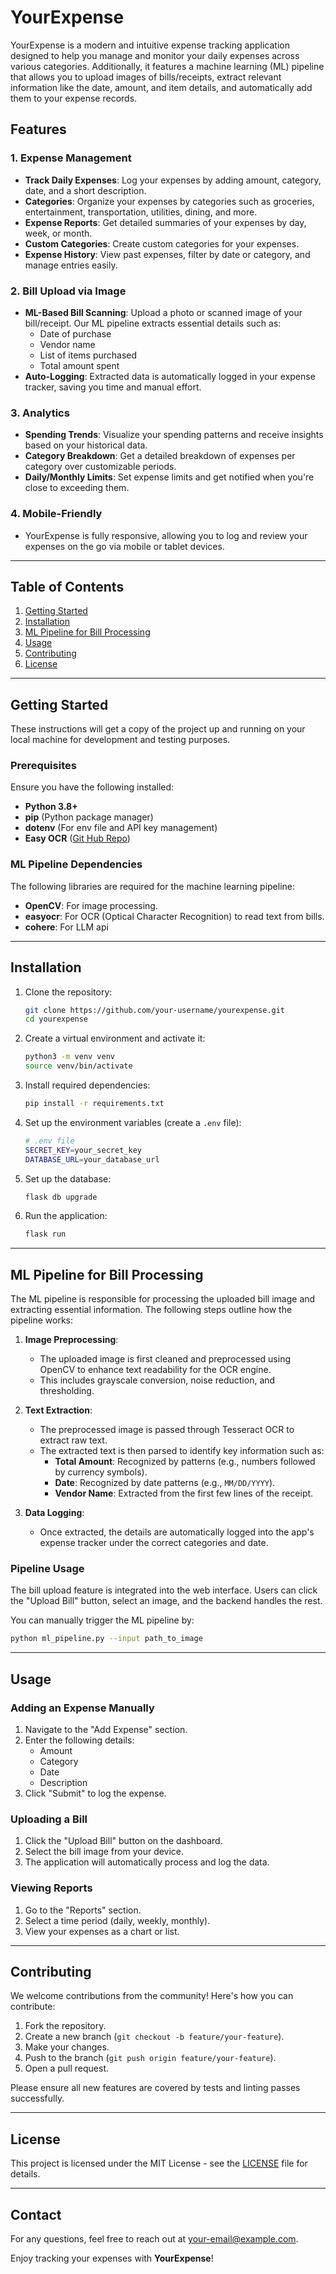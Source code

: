 
# YourExpense

YourExpense is a modern and intuitive expense tracking application designed to help you manage and monitor your daily expenses across various categories. Additionally, it features a machine learning (ML) pipeline that allows you to upload images of bills/receipts, extract relevant information like the date, amount, and item details, and automatically add them to your expense records.

## Features

### 1. **Expense Management**
- **Track Daily Expenses**: Log your expenses by adding amount, category, date, and a short description.
- **Categories**: Organize your expenses by categories such as groceries, entertainment, transportation, utilities, dining, and more.
- **Expense Reports**: Get detailed summaries of your expenses by day, week, or month.
- **Custom Categories**: Create custom categories for your expenses.
- **Expense History**: View past expenses, filter by date or category, and manage entries easily.

### 2. **Bill Upload via Image**
- **ML-Based Bill Scanning**: Upload a photo or scanned image of your bill/receipt. Our ML pipeline extracts essential details such as:
  - Date of purchase
  - Vendor name
  - List of items purchased
  - Total amount spent
- **Auto-Logging**: Extracted data is automatically logged in your expense tracker, saving you time and manual effort.

### 3. **Analytics**
- **Spending Trends**: Visualize your spending patterns and receive insights based on your historical data.
- **Category Breakdown**: Get a detailed breakdown of expenses per category over customizable periods.
- **Daily/Monthly Limits**: Set expense limits and get notified when you're close to exceeding them.

### 4. **Mobile-Friendly**
- YourExpense is fully responsive, allowing you to log and review your expenses on the go via mobile or tablet devices.

---

## Table of Contents
1. [Getting Started](#getting-started)
2. [Installation](#installation)
3. [ML Pipeline for Bill Processing](#ml-pipeline-for-bill-processing)
4. [Usage](#usage)
5. [Contributing](#contributing)
6. [License](#license)

---

## Getting Started

These instructions will get a copy of the project up and running on your local machine for development and testing purposes.

### Prerequisites

Ensure you have the following installed:
- **Python 3.8+**
- **pip** (Python package manager)
- **dotenv** (For env file and API key management)
- **Easy OCR** ([Git Hub Repo](https://github.com/JaidedAI/EasyOCR))

### ML Pipeline Dependencies
The following libraries are required for the machine learning pipeline:
- **OpenCV**: For image processing.
- **easyocr**: For OCR (Optical Character Recognition) to read text from bills.
- **cohere**: For LLM api

---

## Installation

1. Clone the repository:
   ```bash
   git clone https://github.com/your-username/yourexpense.git
   cd yourexpense
   ```

2. Create a virtual environment and activate it:
   ```bash
   python3 -m venv venv
   source venv/bin/activate
   ```

3. Install required dependencies:
   ```bash
   pip install -r requirements.txt
   ```

4. Set up the environment variables (create a `.env` file):
   ```bash
   # .env file
   SECRET_KEY=your_secret_key
   DATABASE_URL=your_database_url
   ```

5. Set up the database:
   ```bash
   flask db upgrade
   ```

6. Run the application:
   ```bash
   flask run
   ```

---

## ML Pipeline for Bill Processing

The ML pipeline is responsible for processing the uploaded bill image and extracting essential information. The following steps outline how the pipeline works:

1. **Image Preprocessing**:
   - The uploaded image is first cleaned and preprocessed using OpenCV to enhance text readability for the OCR engine.
   - This includes grayscale conversion, noise reduction, and thresholding.

2. **Text Extraction**:
   - The preprocessed image is passed through Tesseract OCR to extract raw text.
   - The extracted text is then parsed to identify key information such as:
     - **Total Amount**: Recognized by patterns (e.g., numbers followed by currency symbols).
     - **Date**: Recognized by date patterns (e.g., `MM/DD/YYYY`).
     - **Vendor Name**: Extracted from the first few lines of the receipt.

3. **Data Logging**:
   - Once extracted, the details are automatically logged into the app's expense tracker under the correct categories and date.

### Pipeline Usage

The bill upload feature is integrated into the web interface. Users can click the "Upload Bill" button, select an image, and the backend handles the rest.

You can manually trigger the ML pipeline by:
```bash
python ml_pipeline.py --input path_to_image
```

---

## Usage

### Adding an Expense Manually
1. Navigate to the "Add Expense" section.
2. Enter the following details:
   - Amount
   - Category
   - Date
   - Description
3. Click "Submit" to log the expense.

### Uploading a Bill
1. Click the "Upload Bill" button on the dashboard.
2. Select the bill image from your device.
3. The application will automatically process and log the data.

### Viewing Reports
1. Go to the "Reports" section.
2. Select a time period (daily, weekly, monthly).
3. View your expenses as a chart or list.

---

## Contributing

We welcome contributions from the community! Here's how you can contribute:

1. Fork the repository.
2. Create a new branch (`git checkout -b feature/your-feature`).
3. Make your changes.
4. Push to the branch (`git push origin feature/your-feature`).
5. Open a pull request.

Please ensure all new features are covered by tests and linting passes successfully.

---

## License

This project is licensed under the MIT License - see the [LICENSE](LICENSE) file for details.

---

## Contact

For any questions, feel free to reach out at [your-email@example.com](mailto:210010033@iitdh.ac.in).

Enjoy tracking your expenses with **YourExpense**!
